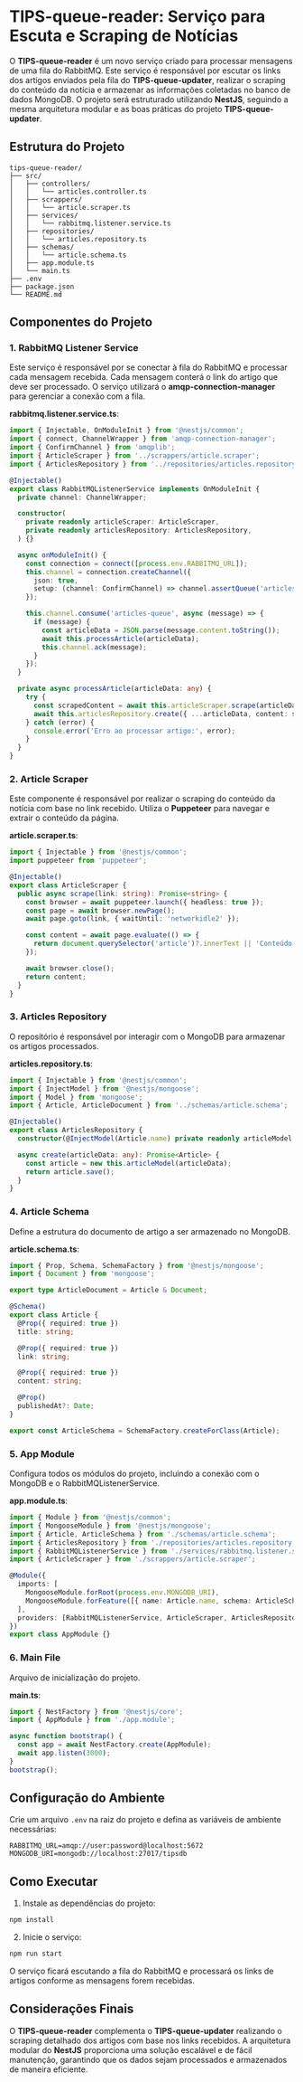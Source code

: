 # TIPS-queue-reader: Serviço para Escuta e Scraping de Notícias

O **TIPS-queue-reader** é um novo serviço criado para processar mensagens de uma fila do RabbitMQ. Este serviço é responsável por escutar os links dos artigos enviados pela fila do **TIPS-queue-updater**, realizar o scraping do conteúdo da notícia e armazenar as informações coletadas no banco de dados MongoDB. O projeto será estruturado utilizando **NestJS**, seguindo a mesma arquitetura modular e as boas práticas do projeto **TIPS-queue-updater**.

## Estrutura do Projeto

```
tips-queue-reader/
├── src/
│   ├── controllers/
│   │   └── articles.controller.ts
│   ├── scrappers/
│   │   └── article.scraper.ts
│   ├── services/
│   │   └── rabbitmq.listener.service.ts
│   ├── repositories/
│   │   └── articles.repository.ts
│   ├── schemas/
│   │   └── article.schema.ts
│   ├── app.module.ts
│   └── main.ts
├── .env
├── package.json
└── README.md
```

## Componentes do Projeto

### 1. RabbitMQ Listener Service

Este serviço é responsável por se conectar à fila do RabbitMQ e processar cada mensagem recebida. Cada mensagem conterá o link do artigo que deve ser processado. O serviço utilizará o **amqp-connection-manager** para gerenciar a conexão com a fila.

**rabbitmq.listener.service.ts**:

```typescript
import { Injectable, OnModuleInit } from '@nestjs/common';
import { connect, ChannelWrapper } from 'amqp-connection-manager';
import { ConfirmChannel } from 'amqplib';
import { ArticleScraper } from '../scrappers/article.scraper';
import { ArticlesRepository } from '../repositories/articles.repository';

@Injectable()
export class RabbitMQListenerService implements OnModuleInit {
  private channel: ChannelWrapper;

  constructor(
    private readonly articleScraper: ArticleScraper,
    private readonly articlesRepository: ArticlesRepository,
  ) {}

  async onModuleInit() {
    const connection = connect([process.env.RABBITMQ_URL]);
    this.channel = connection.createChannel({
      json: true,
      setup: (channel: ConfirmChannel) => channel.assertQueue('articles-queue'),
    });

    this.channel.consume('articles-queue', async (message) => {
      if (message) {
        const articleData = JSON.parse(message.content.toString());
        await this.processArticle(articleData);
        this.channel.ack(message);
      }
    });
  }

  private async processArticle(articleData: any) {
    try {
      const scrapedContent = await this.articleScraper.scrape(articleData.link);
      await this.articlesRepository.create({ ...articleData, content: scrapedContent });
    } catch (error) {
      console.error('Erro ao processar artigo:', error);
    }
  }
}
```

### 2. Article Scraper

Este componente é responsável por realizar o scraping do conteúdo da notícia com base no link recebido. Utiliza o **Puppeteer** para navegar e extrair o conteúdo da página.

**article.scraper.ts**:

```typescript
import { Injectable } from '@nestjs/common';
import puppeteer from 'puppeteer';

@Injectable()
export class ArticleScraper {
  public async scrape(link: string): Promise<string> {
    const browser = await puppeteer.launch({ headless: true });
    const page = await browser.newPage();
    await page.goto(link, { waitUntil: 'networkidle2' });

    const content = await page.evaluate(() => {
      return document.querySelector('article')?.innerText || 'Conteúdo não encontrado';
    });

    await browser.close();
    return content;
  }
}
```

### 3. Articles Repository

O repositório é responsável por interagir com o MongoDB para armazenar os artigos processados.

**articles.repository.ts**:

```typescript
import { Injectable } from '@nestjs/common';
import { InjectModel } from '@nestjs/mongoose';
import { Model } from 'mongoose';
import { Article, ArticleDocument } from '../schemas/article.schema';

@Injectable()
export class ArticlesRepository {
  constructor(@InjectModel(Article.name) private readonly articleModel: Model<ArticleDocument>) {}

  async create(articleData: any): Promise<Article> {
    const article = new this.articleModel(articleData);
    return article.save();
  }
}
```

### 4. Article Schema

Define a estrutura do documento de artigo a ser armazenado no MongoDB.

**article.schema.ts**:

```typescript
import { Prop, Schema, SchemaFactory } from '@nestjs/mongoose';
import { Document } from 'mongoose';

export type ArticleDocument = Article & Document;

@Schema()
export class Article {
  @Prop({ required: true })
  title: string;

  @Prop({ required: true })
  link: string;

  @Prop({ required: true })
  content: string;

  @Prop()
  publishedAt?: Date;
}

export const ArticleSchema = SchemaFactory.createForClass(Article);
```

### 5. App Module

Configura todos os módulos do projeto, incluindo a conexão com o MongoDB e o RabbitMQListenerService.

**app.module.ts**:

```typescript
import { Module } from '@nestjs/common';
import { MongooseModule } from '@nestjs/mongoose';
import { Article, ArticleSchema } from './schemas/article.schema';
import { ArticlesRepository } from './repositories/articles.repository';
import { RabbitMQListenerService } from './services/rabbitmq.listener.service';
import { ArticleScraper } from './scrappers/article.scraper';

@Module({
  imports: [
    MongooseModule.forRoot(process.env.MONGODB_URI),
    MongooseModule.forFeature([{ name: Article.name, schema: ArticleSchema }]),
  ],
  providers: [RabbitMQListenerService, ArticleScraper, ArticlesRepository],
})
export class AppModule {}
```

### 6. Main File

Arquivo de inicialização do projeto.

**main.ts**:

```typescript
import { NestFactory } from '@nestjs/core';
import { AppModule } from './app.module';

async function bootstrap() {
  const app = await NestFactory.create(AppModule);
  await app.listen(3000);
}
bootstrap();
```

## Configuração do Ambiente

Crie um arquivo `.env` na raiz do projeto e defina as variáveis de ambiente necessárias:

```env
RABBITMQ_URL=amqp://user:password@localhost:5672
MONGODB_URI=mongodb://localhost:27017/tipsdb
```

## Como Executar

1. Instale as dependências do projeto:

```bash
npm install
```

2. Inicie o serviço:

```bash
npm run start
```

O serviço ficará escutando a fila do RabbitMQ e processará os links de artigos conforme as mensagens forem recebidas.

## Considerações Finais

O **TIPS-queue-reader** complementa o **TIPS-queue-updater** realizando o scraping detalhado dos artigos com base nos links recebidos. A arquitetura modular do **NestJS** proporciona uma solução escalável e de fácil manutenção, garantindo que os dados sejam processados e armazenados de maneira eficiente.

